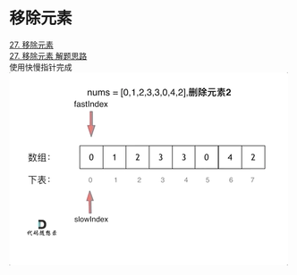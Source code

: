 # 移除元素
[27. 移除元素](https://leetcode.cn/problems/remove-element/description/)  
[27. 移除元素 解题思路](https://www.programmercarl.com/0027.%E7%A7%BB%E9%99%A4%E5%85%83%E7%B4%A0.html#思路)  
使用快慢指针完成    
![移除元素-双指针法.gif](../../doc/27.移除元素-双指针法.gif)



